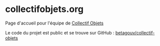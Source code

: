 # collectifobjets.org

Page d'accueil pour l'équipe de [Collectif Objets](https://collectif-objets.beta.gouv.fr/)

Le code du projet est public et se trouve sur GitHub : [betagouv/collectif-objets](https://github.com/betagouv/collectif-objets/)
